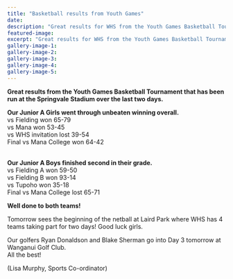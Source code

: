 ```yaml
---
title: "Basketball results from Youth Games"
date: 
description: "Great results for WHS from the Youth Games Basketball Tournament that has been run at the Springvale Stadium over the last two days..."
featured-image: 
excerpt: "Great results for WHS from the Youth Games Basketball Tournament that has been run at the Springvale Stadium over the last two days."
gallery-image-1: 
gallery-image-2: 
gallery-image-3: 
gallery-image-4: 
gallery-image-5: 
---
```


<p><strong>Great results from the Youth Games Basketball Tournament that has been run at the Springvale Stadium over the last two days.&nbsp;</strong></p>
<p><strong><strong>Our Junior A Girls went through unbeaten winning overall.</strong><br /></strong>vs Fielding won 65-79<br />vs Mana won 53-45<br />vs WHS invitation lost 39-54<br />Final vs Mana College won 64-42<br /><br /></p>
<p><strong>Our Junior A Boys finished second in their grade.</strong><br />vs Fielding A won 59-50<br />vs Fielding B won 93-14<br />vs Tupoho won 35-18<span class="text_exposed_show"><br />Final vs Mana College lost 65-71</span></p>
<div class="text_exposed_show">
<p><strong>Well done to both teams!</strong></p>
<p>Tomorrow sees the beginning of the netball at Laird Park where WHS has 4 teams taking part for two days! Good luck girls.</p>
<p>Our golfers Ryan Donaldson and Blake Sherman go into Day 3 tomorrow at Wanganui Golf Club. <br />All the best!</p>
<p>(Lisa Murphy, Sports Co-ordinator)</p>
</div>

